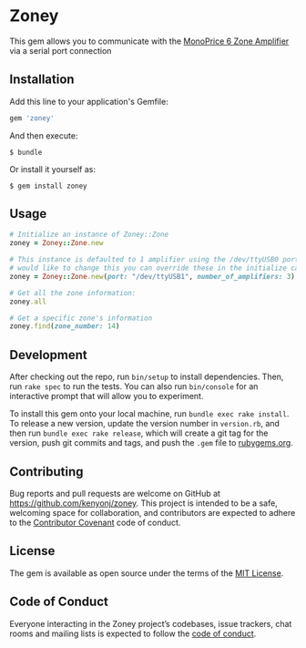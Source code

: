 # Zoney

This gem allows you to communicate with the [MonoPrice 6 Zone
Amplifier](https://www.monoprice.com/product?p_id=10761) via a serial port
connection

## Installation

Add this line to your application's Gemfile:

```ruby
gem 'zoney'
```

And then execute:

    $ bundle

Or install it yourself as:

    $ gem install zoney

## Usage

```ruby
# Initialize an instance of Zoney::Zone
zoney = Zoney::Zone.new

# This instance is defaulted to 1 amplifier using the /dev/ttyUSB0 port. If you
# would like to change this you can override these in the initialize call:
zoney = Zoney::Zone.new(port: "/dev/ttyUSB1", number_of_amplifiers: 3)

# Get all the zone information:
zoney.all

# Get a specific zone's information
zoney.find(zone_number: 14)
```

## Development

After checking out the repo, run `bin/setup` to install dependencies. Then, run `rake spec` to run the tests. You can also run `bin/console` for an interactive prompt that will allow you to experiment.

To install this gem onto your local machine, run `bundle exec rake install`. To release a new version, update the version number in `version.rb`, and then run `bundle exec rake release`, which will create a git tag for the version, push git commits and tags, and push the `.gem` file to [rubygems.org](https://rubygems.org).

## Contributing

Bug reports and pull requests are welcome on GitHub at https://github.com/kenyonj/zoney. This project is intended to be a safe, welcoming space for collaboration, and contributors are expected to adhere to the [Contributor Covenant](http://contributor-covenant.org) code of conduct.

## License

The gem is available as open source under the terms of the [MIT License](https://opensource.org/licenses/MIT).

## Code of Conduct

Everyone interacting in the Zoney project’s codebases, issue trackers, chat rooms and mailing lists is expected to follow the [code of conduct](https://github.com/kenyonj/zoney/blob/master/CODE_OF_CONDUCT.md).
